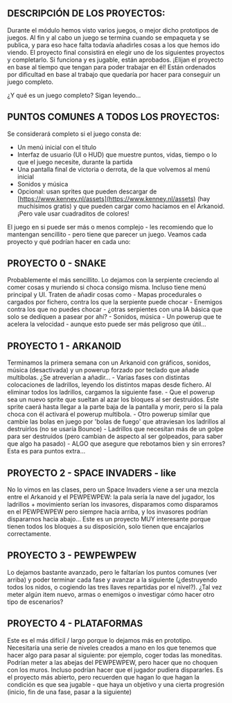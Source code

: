 ## DESCRIPCIÓN DE LOS PROYECTOS:

Durante el módulo hemos visto varios juegos, o mejor dicho prototipos de juegos. Al fin y al cabo un juego se termina cuando se empaqueta y se publica, y para eso hace falta todavía añadirles cosas a los que hemos ido viendo. El proyecto final consistirá en elegir uno de los siguientes proyectos y completarlo. Si funciona y es jugable, están aprobados. 
¡Elijan el proyecto en base al tiempo que tengan para poder trabajar en él! Están ordenados por dificultad en base al trabajo que quedaría por hacer para conseguir un juego completo.

¿Y qué es un juego completo? Sigan leyendo... 

## PUNTOS COMUNES A TODOS LOS PROYECTOS:

Se considerará completo si el juego consta de: 
- Un menú inicial con el título 
- Interfaz de usuario (UI o HUD) que muestre puntos, vidas, tiempo o lo que el juego necesite, durante la partida 
- Una pantalla final de victoria o derrota, de la que volvemos al menú inicial 
- Sonidos y música
- Opcional: usan sprites que pueden descargar de [https://www.kenney.nl/assets](https://www.kenney.nl/assets) (hay muchísimos gratis) y que pueden cargar como hacíamos en el Arkanoid. ¡Pero vale usar cuadraditos de colores!

El juego en si puede ser más o menos complejo - les recomiendo que lo mantengan sencillito - pero tiene que parecer un juego. Veamos cada proyecto y qué podrían hacer en cada uno: 

## PROYECTO 0 - SNAKE

Probablemente el más sencillito. Lo dejamos con la serpiente creciendo al comer cosas y muriendo si choca consigo misma. Incluso tiene menú principal y UI. Traten de añadir cosas como - Mapas procedurales o cargados por fichero, contra los que la serpiente puede chocar - Enemigos contra los que no puedes chocar - ¿otras serpientes con una IA básica que solo se dediquen a pasear por ahí? - Sonidos, música - Un powerup que te acelera la velocidad - aunque esto puede ser más peligroso que útil... 

## PROYECTO 1 - ARKANOID

Terminamos la primera semana con un Arkanoid con gráficos, sonidos, música (desactivada) y un powerup forzado por teclado que añade multibolas. ¿Se atreverían a añadir... - Varias fases con distintas colocaciones de ladrillos, leyendo los distintos mapas desde fichero. Al eliminar todos los ladrillos, cargamos la siguiente fase. - Que el powerup sea un nuevo sprite que sueltan al azar los bloques al ser destruidos. Este sprite caerá hasta llegar a la parte baja de la pantalla y morir, pero si la pala choca con él activará el powerup multibola. - Otro powerup similar que cambie las bolas en juego por 'bolas de fuego' que atraviesan los ladrillos al destruirlos (no se usaría Bounce) - Ladrillos que necesitan más de un golpe para ser destruidos (pero cambian de aspecto al ser golpeados, para saber que algo ha pasado) - ALGO que asegure que rebotamos bien y sin errores? Esta es para puntos extra... 

## PROYECTO 2 - SPACE INVADERS - like

No lo vimos en las clases, pero un Space Invaders viene a ser una mezcla entre el Arkanoid y el PEWPEWPEW: la pala sería la nave del jugador, los ladrillos + movimiento serían los invasores, disparamos como disparamos en el PEWPEWPEW pero siempre hacia arriba, y los invasores podrían dispararnos hacia abajo... Este es un proyecto MUY interesante porque tienen todos los bloques a su disposición, solo tienen que encajarlos correctamente.

## PROYECTO 3 - PEWPEWPEW

Lo dejamos bastante avanzado, pero le faltarían los puntos comunes (ver arriba) y poder terminar cada fase y avanzar a la siguiente (¿destruyendo todos los nidos, o cogiendo las tres llaves repartidas por el nivel?). ¿Tal vez meter algún item nuevo, armas o enemigos o investigar cómo hacer otro tipo de escenarios?

## PROYECTO 4 - PLATAFORMAS

Este es el más difícil / largo porque lo dejamos más en prototipo. Necesitaría una serie de niveles creados a mano en los que tenemos que hacer algo para pasar al siguiente: por ejemplo, coger todas las moneditas. Podrían meter a las abejas del PEWPEWPEW, pero hacer que no choquen con los muros. Incluso podrían hacer que el jugador pudiera dispararles. Es el proyecto más abierto, pero recuerden que hagan lo que hagan la condición es que sea jugable - que haya un objetivo y una cierta progresión (inicio, fin de una fase, pasar a la siguiente)
